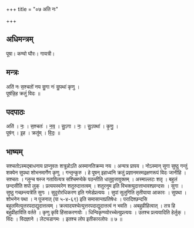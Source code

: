 +++
title = "०७ अति नः"

+++
## अधिमन्त्रम्
पूषा। कण्वो घौरः। गायत्री।

## मन्त्रः
अति॑ नः स॒श्चतो॑ नय सु॒गा नः॑ सु॒पथा॑ कृणु ।  
पूष॑न्नि॒ह क्रतुं॑ विदः ॥

## पदपाठः
अति॑ । नः॒ । स॒श्चतः॑ । न॒य॒ । सु॒ऽगा । नः॒ । सु॒ऽपथा॑ । कृ॒णु॒ ।  
पूष॑न् । इ॒ह । क्रतु॑म् । वि॒दः॒ ॥

## भाष्यम्
सश्चतोऽस्मद्बाधनाय प्राप्नुवतः शत्रून्नोऽति अस्मानतिक्रम्य नय । अन्यत्र प्रापय । नोऽस्मान् सुगा सुष्ठु गन्तुं शक्येन सुपथा शोभनमार्गेण कृणु । गन्तृन्कुरु । हे पूषन् इहाध्वनि क्रतुं प्रज्ञानमस्मद्रक्षणरूपं विदः जानीहि । सश्चतः । ग्लुन्च षस्ज गतावित्यत्र सश्चिमप्येके पठन्तीति धातुवृत्तावुक्तम् । अस्माल्लटः शतृ । बहुलं छन्दसीति शपो लुक् । प्रत्ययस्वरेण शतुरुदात्तत्वम् । शतुरनुम इति विभक्त्युदात्ताभावश्छान्दसः । सुगा । सुष्ठु गच्छन्त्यत्रेति सुगः । सुदुरोरधिकरण इति गमेर्डप्रत्ययः । सुपां सुलुगिति तृतीयाया आकारः । सुपथा । शोभनेन पथा । न पूजनात् (पा ५-४-६९) इति समासान्तप्रतिषेधः । परादिश्छन्दसि बहुलमित्युत्तरपदाद्युदात्तत्वम् । क्रत्वादयश्चेत्युत्तरपदाद्युदात्तत्वं न भवति । अबहुव्रीहित्वात् । तत्र हि बहुव्रीहाविति वर्तते । कृणु कृवि हिंसाकरणयोः । धिन्विकृण्व्योरच्चेत्युप्रत्ययः । उतश्च प्रत्ययादिति हेर्लुक् । विदः । विदज्ञाने । लेट्यडागमः । इतश्च लोप इतीकारलोपः ॥ ७ ॥